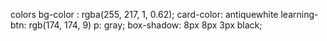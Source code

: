 colors
bg-color : rgba(255, 217, 1, 0.62);
card-color: antiquewhite
learning-btn: rgb(174, 174, 9)
p: gray;
box-shadow: 8px 8px 3px black;
